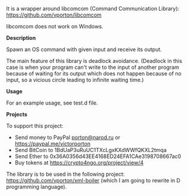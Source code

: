 It is a wrapper around libcomcom (Command Communication Library):
https://github.com/vporton/libcomcom

libcomcom does not work on Windows.

**Description**

Spawn an OS command with given input and receive its output.

The main feature of this library is deadlock avoidance.
(Deadlock in this case is when your program can't write to the input
of another program because of waiting for its output which does not
happen because of no input, so a vicious circle leading to infinite
waiting time.)

**Usage**

For an example usage, see test.d file.

**Projects**

To support this project:
- Send money to PayPal porton@narod.ru or https://paypal.me/victorporton
- Send BitCoin to 1BdUaP3uRuUC1TXcLgxKXdWWfQKXL2tmqa
- Send Ether to 0x36A0356d43EE4168ED24EFA1CAe3198708667ac0
- Buy tokens at https://crypto4ngo.org/project/view/4

The library is to be used in the following project:
https://github.com/vporton/xml-boiler
(which I am going to rewrite in D programming language).
